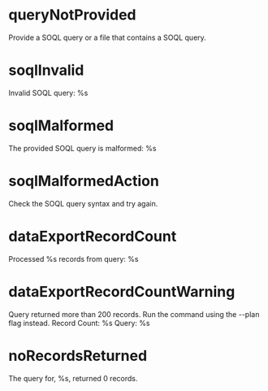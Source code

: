 # queryNotProvided

Provide a SOQL query or a file that contains a SOQL query.

# soqlInvalid

Invalid SOQL query: %s

# soqlMalformed

The provided SOQL query is malformed: %s

# soqlMalformedAction

Check the SOQL query syntax and try again.

# dataExportRecordCount

Processed %s records from query: %s

# dataExportRecordCountWarning

Query returned more than 200 records. Run the command using the --plan flag instead.
Record Count: %s
Query: %s

# noRecordsReturned

The query for, %s, returned 0 records.
